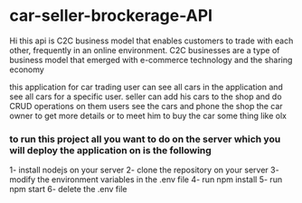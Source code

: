 # car-seller-brockerage-API

Hi this api is C2C business model that enables customers to trade with each other, frequently in an online environment.
C2C businesses are a type of business model that emerged with e-commerce technology and the sharing economy

this application for car trading user can see all cars in the application and see all cars for a specific user.
seller can add his cars to the shop and do CRUD operations on them users see the cars and phone the shop the car owner to get more details or to meet him to buy the car some thing like olx 

### to run this project all you want to do on the server which you will deploy the application on is the following


1- install nodejs on your server
2- clone the repository on your server 
3- modify the environment variables in the .env file 
4- run npm install
5- run npm start
6- delete the .env file
